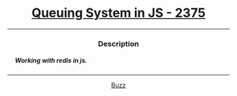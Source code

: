 # [<center>Queuing System in JS - 2375</center>](https://intranet.hbtn.io/projects/2375)
 ---
 ### <center>Description</center> 
 ##### &emsp; Working with redis in js.
 ---
 [<center>Buzz</center>](http://github.com/conkobar)
